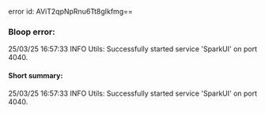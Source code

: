 error id: AViT2qpNpRnu6Tt8gIkfmg==
### Bloop error:

25/03/25 16:57:33 INFO Utils: Successfully started service 'SparkUI' on port 4040.
#### Short summary: 

25/03/25 16:57:33 INFO Utils: Successfully started service 'SparkUI' on port 4040.